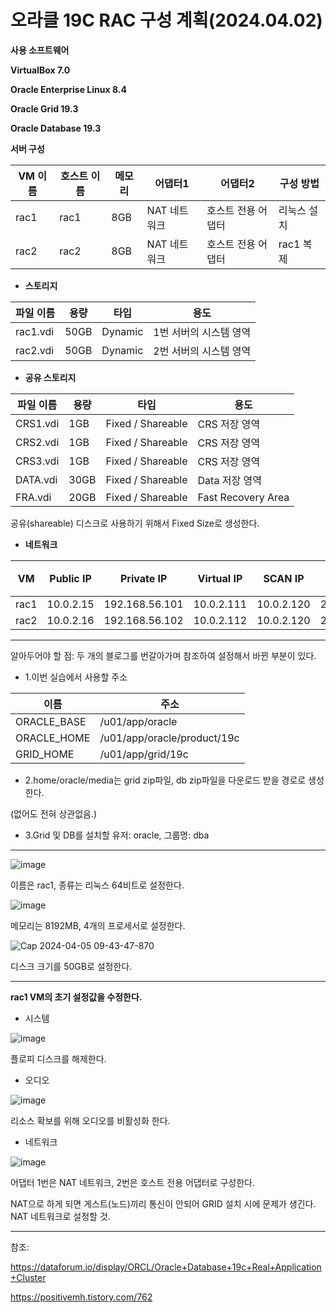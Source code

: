 # **오라클 19C RAC 구성 계획(2024.04.02)**

**사용 소프트웨어**

**VirtualBox 7.0**

**Oracle Enterprise Linux 8.4**

**Oracle Grid 19.3**

**Oracle Database 19.3**

**서버 구성**

| VM 이름 | 호스트 이름 | 메모리 | 어댑터1 | 어댑터2 | 구성 방법 |
| --- | --- | --- | --- | --- | --- |
| rac1 | rac1 | 8GB | NAT 네트워크 | 호스트 전용 어댑터 | 리눅스 설치 |
| rac2 | rac2 | 8GB | NAT 네트워크 | 호스트 전용 어댑터| rac1 복제|

- **스토리지**

| 파일 이름 | 용량 | 타입 | 용도 |
| --- | --- | --- | --- |
| rac1.vdi | 50GB | Dynamic | 1번 서버의 시스템 영역 |
| rac2.vdi | 50GB | Dynamic | 2번 서버의 시스템 영역 |

- **공유 스토리지**

| 파일 이름 | 용량 | 타입 | 용도 |
| --- | --- | --- | --- |
| CRS1.vdi | 1GB | Fixed / Shareable | CRS 저장 영역 |
| CRS2.vdi | 1GB | Fixed / Shareable | CRS 저장 영역 |
| CRS3.vdi | 1GB | Fixed / Shareable | CRS 저장 영역 |
| DATA.vdi | 30GB | Fixed / Shareable | Data 저장 영역 |
| FRA.vdi | 20GB | Fixed / Shareable | Fast Recovery Area |

공유(shareable) 디스크로 사용하기 위해서 Fixed Size로 생성한다.

- **네트워크**

| VM | Public IP | Private IP | Virtual IP | SCAN IP | 넷마스크 | 게이트웨이 | DNS 서버 |
| --- | --- | --- | --- | --- | --- | --- | --- |
| rac1 | 10.0.2.15 | 192.168.56.101 | 10.0.2.111 | 10.0.2.120 | 255.255.255.0 | 10.0.2.2 | 168.126.63.1 |
| rac2 | 10.0.2.16 | 192.168.56.102 | 10.0.2.112 | 10.0.2.120 | 255.255.255.0 | 10.0.2.2 | 168.126.63.1 |

---
알아두어야 할 점: 두 개의 블로그를 번갈아가며 참조하여 설정해서 바뀐 부분이 있다.

- 1.이번 실습에서 사용할 주소

|이름|주소|
|---|---|
|ORACLE_BASE| /u01/app/oracle|
|ORACLE_HOME | /u01/app/oracle/product/19c|
|GRID_HOME|  /u01/app/grid/19c|

- 2.home/oracle/media는 grid zip파일, db zip파일을 다운로드 받을 경로로 생성한다.

(없어도 전혀 상관없음.)

- 3.Grid 및 DB를 설치할 유저: oracle, 그룹명: dba

---
![image](https://github.com/oraclejyp/19c_rac_inst/assets/133745372/ac53fdfe-1cb7-4345-b2b8-92f64698ad92)

이름은 rac1, 종류는 리눅스 64비트로 설정한다.

![image](https://github.com/oraclejyp/19c_rac_inst/assets/133745372/a2b5fa77-d0e3-4adc-97ac-e82c69f25da9)

메모리는 8192MB, 4개의 프로세서로 설정한다.

![Cap 2024-04-05 09-43-47-870](https://github.com/oraclejyp/19c_rac_inst/assets/133745372/1a73fd4c-28b7-4dff-9323-e3176b1e7cde)

디스크 크기를 50GB로 설정한다.

---
**rac1 VM의 초기 설정값을 수정한다.**

- 시스템

![image](https://github.com/oraclejyp/19c_rac_inst/assets/133745372/c35e8349-8c88-4960-9cbe-ff6c961727b1)

플로피 디스크를 해제한다.

- 오디오

![image](https://github.com/oraclejyp/19c_rac_inst/assets/133745372/616b5807-402d-4050-abd2-0ec05989d5d2)

리소스 확보를 위해 오디오를 비활성화 한다.

- 네트워크

![image](https://github.com/oraclejyp/19c_rac_inst/assets/133745372/6235ba53-8a6c-4fa0-b723-ce5eac777afd)

어댑터 1번은 NAT 네트워크, 2번은 호스트 전용 어댑터로 구성한다.

NAT으로 하게 되면 게스트(노드)끼리 통신이 안되어 GRID 설치 시에 문제가 생긴다. NAT 네트워크로 설정할 것.

---
참조:

https://dataforum.io/display/ORCL/Oracle+Database+19c+Real+Application+Cluster

https://positivemh.tistory.com/762


